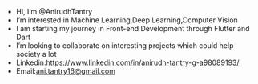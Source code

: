 - Hi, I’m @AnirudhTantry
- I’m interested in Machine Learning,Deep Learning,Computer Vision 
- I am starting my journey in Front-end Development through Flutter and Dart
- I’m looking to collaborate on interesting projects which could help society a lot
- Linkedin:https://www.linkedin.com/in/anirudh-tantry-g-a98089193/ 
- Email:ani.tantry16@gmail.com

<!---
AnirudhTantry/AnirudhTantry is a ✨ special ✨ repository because its `README.md` (this file) appears on your GitHub profile.
You can click the Preview link to take a look at your changes.
--->
